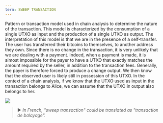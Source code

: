 ```yaml
---
term: SWEEP TRANSACTION
---
```


Pattern or transaction model used in chain analysis to determine the nature of the transaction. This model is characterized by the consumption of a single UTXO as input and the production of a single UTXO as output. The interpretation of this model is that we are in the presence of a self-transfer. The user has transferred their bitcoins to themselves, to another address they own. Since there is no change in the transaction, it is very unlikely that we are dealing with a payment. Indeed, when a payment is made, it is almost impossible for the payer to have a UTXO that exactly matches the amount required by the seller, in addition to the transaction fees. Generally, the payer is therefore forced to produce a change output. We then know that the observed user is likely still in possession of this UTXO. In the context of a chain analysis, if we know that the UTXO used as input in the transaction belongs to Alice, we can assume that the UTXO in output also belongs to her.

![](../../dictionnaire/assets/6.png)

> ► *In French, "sweep transaction" could be translated as "transaction de balayage".*